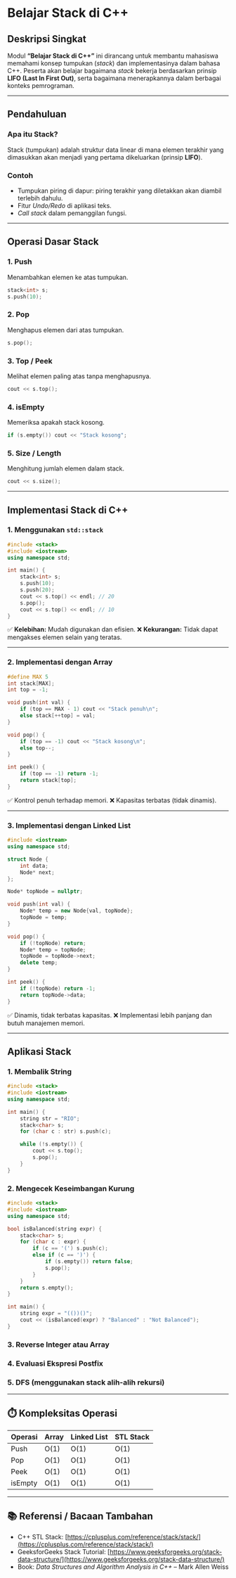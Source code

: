 # Belajar Stack di C++

## Deskripsi Singkat

Modul **“Belajar Stack di C++”** ini dirancang untuk membantu mahasiswa memahami konsep tumpukan (*stack*) dan implementasinya dalam bahasa C++. Peserta akan belajar bagaimana *stack* bekerja berdasarkan prinsip **LIFO (Last In First Out)**, serta bagaimana menerapkannya dalam berbagai konteks pemrograman.

---

## Pendahuluan

### Apa itu Stack?

Stack (tumpukan) adalah struktur data linear di mana elemen terakhir yang dimasukkan akan menjadi yang pertama dikeluarkan (prinsip **LIFO**).

### Contoh

* Tumpukan piring di dapur: piring terakhir yang diletakkan akan diambil terlebih dahulu.
* Fitur *Undo/Redo* di aplikasi teks.
* *Call stack* dalam pemanggilan fungsi.

---
## Operasi Dasar Stack

### 1. Push

Menambahkan elemen ke atas tumpukan.

```cpp
stack<int> s;
s.push(10);
```

### 2. Pop

Menghapus elemen dari atas tumpukan.

```cpp
s.pop();
```

### 3. Top / Peek

Melihat elemen paling atas tanpa menghapusnya.

```cpp
cout << s.top();
```

### 4. isEmpty

Memeriksa apakah stack kosong.

```cpp
if (s.empty()) cout << "Stack kosong";
```

### 5. Size / Length

Menghitung jumlah elemen dalam stack.

```cpp
cout << s.size();
```

---

## Implementasi Stack di C++

### 1. Menggunakan `std::stack`

```cpp
#include <stack>
#include <iostream>
using namespace std;

int main() {
    stack<int> s;
    s.push(10);
    s.push(20);
    cout << s.top() << endl; // 20
    s.pop();
    cout << s.top() << endl; // 10
}
```

✅ **Kelebihan:** Mudah digunakan dan efisien.
❌ **Kekurangan:** Tidak dapat mengakses elemen selain yang teratas.

---

### 2. Implementasi dengan Array

```cpp
#define MAX 5
int stack[MAX];
int top = -1;

void push(int val) {
    if (top == MAX - 1) cout << "Stack penuh\n";
    else stack[++top] = val;
}

void pop() {
    if (top == -1) cout << "Stack kosong\n";
    else top--;
}

int peek() {
    if (top == -1) return -1;
    return stack[top];
}
```

✅ Kontrol penuh terhadap memori.
❌ Kapasitas terbatas (tidak dinamis).

---

### 3. Implementasi dengan Linked List

```cpp
#include <iostream>
using namespace std;

struct Node {
    int data;
    Node* next;
};

Node* topNode = nullptr;

void push(int val) {
    Node* temp = new Node{val, topNode};
    topNode = temp;
}

void pop() {
    if (!topNode) return;
    Node* temp = topNode;
    topNode = topNode->next;
    delete temp;
}

int peek() {
    if (!topNode) return -1;
    return topNode->data;
}
```

✅ Dinamis, tidak terbatas kapasitas.
❌ Implementasi lebih panjang dan butuh manajemen memori.

---

## Aplikasi Stack

### 1. Membalik String

```cpp
#include <stack>
#include <iostream>
using namespace std;

int main() {
    string str = "RIO";
    stack<char> s;
    for (char c : str) s.push(c);

    while (!s.empty()) {
        cout << s.top();
        s.pop();
    }
}
```

### 2. Mengecek Keseimbangan Kurung

```cpp
#include <stack>
#include <iostream>
using namespace std;

bool isBalanced(string expr) {
    stack<char> s;
    for (char c : expr) {
        if (c == '(') s.push(c);
        else if (c == ')') {
            if (s.empty()) return false;
            s.pop();
        }
    }
    return s.empty();
}

int main() {
    string expr = "(())()";
    cout << (isBalanced(expr) ? "Balanced" : "Not Balanced");
}
```

### 3. Reverse Integer atau Array

### 4. Evaluasi Ekspresi Postfix

### 5. DFS (menggunakan stack alih-alih rekursi)

---

## ⏱️ Kompleksitas Operasi

| Operasi | Array | Linked List | STL Stack |
| ------- | ----- | ----------- | --------- |
| Push    | O(1)  | O(1)        | O(1)      |
| Pop     | O(1)  | O(1)        | O(1)      |
| Peek    | O(1)  | O(1)        | O(1)      |
| isEmpty | O(1)  | O(1)        | O(1)      |

---

## 📚 Referensi / Bacaan Tambahan

* C++ STL Stack: [https://cplusplus.com/reference/stack/stack/](https://cplusplus.com/reference/stack/stack/)
* GeeksforGeeks Stack Tutorial: [https://www.geeksforgeeks.org/stack-data-structure/](https://www.geeksforgeeks.org/stack-data-structure/)
* Book: *Data Structures and Algorithm Analysis in C++* – Mark Allen Weiss
